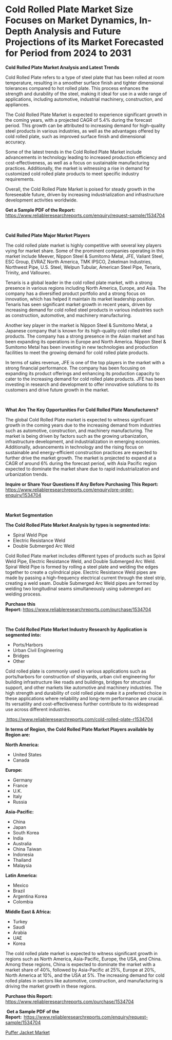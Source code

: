 <p><h1>Cold Rolled Plate Market Size Focuses on Market Dynamics, In-Depth Analysis and Future Projections of its Market Forecasted for Period from 2024 to 2031</h1></p><p><strong>Cold Rolled Plate Market Analysis and Latest Trends</strong></p>
<p><p>Cold Rolled Plate refers to a type of steel plate that has been rolled at room temperature, resulting in a smoother surface finish and tighter dimensional tolerances compared to hot rolled plate. This process enhances the strength and durability of the steel, making it ideal for use in a wide range of applications, including automotive, industrial machinery, construction, and appliances.</p><p>The Cold Rolled Plate Market is expected to experience significant growth in the coming years, with a projected CAGR of 5.4% during the forecast period. This growth can be attributed to increasing demand for high-quality steel products in various industries, as well as the advantages offered by cold rolled plate, such as improved surface finish and dimensional accuracy.</p><p>Some of the latest trends in the Cold Rolled Plate Market include advancements in technology leading to increased production efficiency and cost-effectiveness, as well as a focus on sustainable manufacturing practices. Additionally, the market is witnessing a rise in demand for customized cold rolled plate products to meet specific industry requirements.</p><p>Overall, the Cold Rolled Plate Market is poised for steady growth in the foreseeable future, driven by increasing industrialization and infrastructure development activities worldwide.</p></p>
<p><strong>Get a Sample PDF of the Report:&nbsp;</strong> <a href="https://www.reliableresearchreports.com/enquiry/request-sample/1534704">https://www.reliableresearchreports.com/enquiry/request-sample/1534704</a></p>
<p>&nbsp;</p>
<p><strong>Cold Rolled Plate Major Market Players</strong></p>
<p><p>The cold rolled plate market is highly competitive with several key players vying for market share. Some of the prominent companies operating in this market include Meever, Nippon Steel & Sumitomo Metal, JFE, Valiant Steel, ESC Group, EVRAZ North America, TMK IPSCO, Zekelman Industries, Northwest Pipe, U.S. Steel, Welpun Tubular, American Steel Pipe, Tenaris, Trinity, and Vallourec.</p><p>Tenaris is a global leader in the cold rolled plate market, with a strong presence in various regions including North America, Europe, and Asia. The company has a diversified product portfolio and a strong focus on innovation, which has helped it maintain its market leadership position. Tenaris has seen significant market growth in recent years, driven by increasing demand for cold rolled steel products in various industries such as construction, automotive, and machinery manufacturing.</p><p>Another key player in the market is Nippon Steel & Sumitomo Metal, a Japanese company that is known for its high-quality cold rolled steel products. The company has a strong presence in the Asian market and has been expanding its operations in Europe and North America. Nippon Steel & Sumitomo Metal has been investing in new technologies and production facilities to meet the growing demand for cold rolled plate products.</p><p>In terms of sales revenue, JFE is one of the top players in the market with a strong financial performance. The company has been focusing on expanding its product offerings and enhancing its production capacity to cater to the increasing demand for cold rolled plate products. JFE has been investing in research and development to offer innovative solutions to its customers and drive future growth in the market.</p></p>
<p>&nbsp;</p>
<p><strong>What Are The Key Opportunities For Cold Rolled Plate Manufacturers?</strong></p>
<p><p>The global Cold Rolled Plate market is expected to witness significant growth in the coming years due to the increasing demand from industries such as automotive, construction, and machinery manufacturing. The market is being driven by factors such as the growing urbanization, infrastructure development, and industrialization in emerging economies. Additionally, advancements in technology and the rising focus on sustainable and energy-efficient construction practices are expected to further drive the market growth. The market is projected to expand at a CAGR of around 6% during the forecast period, with Asia Pacific region expected to dominate the market share due to rapid industrialization and urbanization trends.</p></p>
<p><strong>Inquire or Share Your Questions If Any Before Purchasing This Report:</strong> <a href="https://www.reliableresearchreports.com/enquiry/pre-order-enquiry/1534704">https://www.reliableresearchreports.com/enquiry/pre-order-enquiry/1534704</a></p>
<p>&nbsp;</p>
<p><strong>Market Segmentation</strong></p>
<p><strong>The Cold Rolled Plate Market Analysis by types is segmented into:</strong></p>
<p><ul><li>Spiral Weld Pipe</li><li>Electric Resistance Weld</li><li>Double Submerged Arc Weld</li></ul></p>
<p><p>Cold Rolled Plate market includes different types of products such as Spiral Weld Pipe, Electric Resistance Weld, and Double Submerged Arc Weld. Spiral Weld Pipe is formed by rolling a steel plate and welding the edges together to create a cylindrical pipe. Electric Resistance Weld pipes are made by passing a high-frequency electrical current through the steel strip, creating a weld seam. Double Submerged Arc Weld pipes are formed by welding two longitudinal seams simultaneously using submerged arc welding process.</p></p>
<p><strong>Purchase this Report:&nbsp;</strong><a href="https://www.reliableresearchreports.com/purchase/1534704">https://www.reliableresearchreports.com/purchase/1534704</a></p>
<p>&nbsp;</p>
<p><strong>The Cold Rolled Plate Market Industry Research by Application is segmented into:</strong></p>
<p><ul><li>Ports/Harbors</li><li>Urban Civil Engineering</li><li>Bridges</li><li>Other</li></ul></p>
<p><p>Cold rolled plate is commonly used in various applications such as ports/harbors for construction of shipyards, urban civil engineering for building infrastructure like roads and buildings, bridges for structural support, and other markets like automotive and machinery industries. The high strength and durability of cold rolled plate make it a preferred choice in these applications where reliability and long-term performance are crucial. Its versatility and cost-effectiveness further contribute to its widespread use across different industries.</p></p>
<p><a href="https://www.reliableresearchreports.com/cold-rolled-plate-r1534704">&nbsp;https://www.reliableresearchreports.com/cold-rolled-plate-r1534704</a></p>
<p><strong>In terms of Region, the Cold Rolled Plate Market Players available by Region are:</strong></p>
<p>
    <p> <strong> North America: </strong>
        <ul>
            <li>United States</li>
            <li>Canada</li>
        </ul>
        </p> 
    <p> <strong> Europe: </strong>
        <ul>
            <li>Germany</li>
            <li>France</li>
            <li>U.K.</li>
            <li>Italy</li>
            <li>Russia</li>
        </ul>
        </p> 
    <p> <strong> Asia-Pacific: </strong>
        <ul>
            <li>China</li>
            <li>Japan</li>
            <li>South Korea</li>
            <li>India</li>
            <li>Australia</li>
            <li>China Taiwan</li>
            <li>Indonesia</li>
            <li>Thailand</li>
            <li>Malaysia</li>
        </ul>
        </p> 
    <p> <strong> Latin America: </strong>
        <ul>
            <li>Mexico</li>
            <li>Brazil</li>
            <li>Argentina Korea</li>
            <li>Colombia</li>
        </ul>
        </p> 
    <p> <strong> Middle East & Africa: </strong>
        <ul>
            <li>Turkey</li>
            <li>Saudi</li>
            <li>Arabia</li>
            <li>UAE</li>
            <li>Korea</li>
        </ul>
    </p>
    </p>
<p><p>The cold rolled plate market is expected to witness significant growth in regions such as North America, Asia-Pacific, Europe, the USA, and China. Among these regions, China is expected to dominate the market with a market share of 40%, followed by Asia-Pacific at 25%, Europe at 20%, North America at 10%, and the USA at 5%. The increasing demand for cold rolled plates in sectors like automotive, construction, and manufacturing is driving the market growth in these regions.</p></p>
<p><strong>Purchase this Report: </strong><a href="https://www.reliableresearchreports.com/purchase/1534704">https://www.reliableresearchreports.com/purchase/1534704</a></p>
<p>&nbsp;<strong>Get a Sample PDF of the Report:&nbsp;&nbsp;</strong><a href="https://www.reliableresearchreports.com/enquiry/request-sample/1534704">https://www.reliableresearchreports.com/enquiry/request-sample/1534704</a></p>
<p><strong></strong></p>
<p><p><a href="https://view.publitas.com/reportprime-1/puffer-jacket-market-outlook-complete-industry-analysis-2024-to-2031/">Puffer Jacket Market</a></p></p>